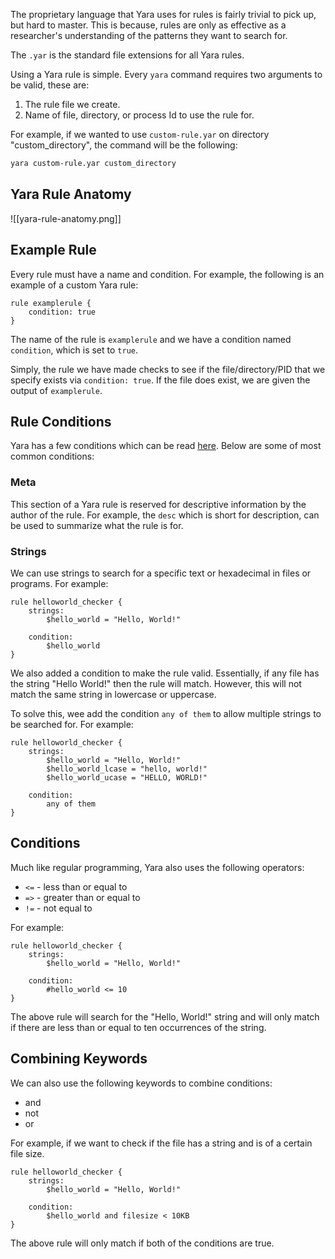 The proprietary language that Yara uses for rules is fairly trivial to pick up, but hard to master. This is because, rules are only as effective as a researcher's understanding of the patterns they want to search for.

The `.yar` is the standard file extensions for all Yara rules.

Using a Yara rule is simple. Every `yara` command requires two arguments to be valid, these are:  
1. The rule file we create.
2. Name of file, directory, or process Id to use the rule for.

For example, if we wanted to use `custom-rule.yar` on directory "custom_directory", the command will be the following:
```bash
yara custom-rule.yar custom_directory
```
## Yara Rule Anatomy
![[yara-rule-anatomy.png]]
## Example Rule
Every rule must have a name and condition. For example, the following is an example of a custom Yara rule:
```yara
rule examplerule {
	condition: true
}
```
The name of the rule is `examplerule` and we have a condition named `condition`, which is set to `true`.

Simply, the rule we have made checks to see if the file/directory/PID that we specify exists via `condition: true`. If the file does exist, we are given the output of `examplerule`.
## Rule Conditions
Yara has a few conditions which can be read [here](https://yara.readthedocs.io/en/stable/writingrules.html). Below are some of most common conditions:
### Meta
This section of a Yara rule is reserved for descriptive information by the author of the rule. For example, the `desc` which is short for description, can be used to summarize what the rule is for.
### Strings
We can use strings to search for a specific text or hexadecimal in files or programs. For example:
```yara
rule helloworld_checker {
	strings:
		$hello_world = "Hello, World!"

	condition:
		$hello_world
}
```
We also added a condition to make the rule valid. Essentially, if any file has the string "Hello World!" then the rule will match. However, this will not match the same string in lowercase or uppercase.

To solve this, wee add the condition `any of them` to allow multiple strings to be searched for. For example:
```yara
rule helloworld_checker {
	strings:
		$hello_world = "Hello, World!"
		$hello_world_lcase = "hello, world!"
		$hello_world_ucase = "HELLO, WORLD!"

	condition:
		any of them
}
```
## Conditions
Much like regular programming, Yara also uses the following operators:
- `<=` - less than or equal to
- `=>` - greater than or equal to
- `!=` - not equal to

For example:
```yara
rule helloworld_checker {
	strings:
		$hello_world = "Hello, World!"

	condition:
		#hello_world <= 10
}
```
The above rule will search for the "Hello, World!" string and will only match if there are less than or equal to ten occurrences of the string.
## Combining Keywords
We can also use the following keywords to combine conditions:
- and
- not
- or

For example, if we want to check if the file has a string and is of a certain file size.
```yara
rule helloworld_checker {
	strings:
		$hello_world = "Hello, World!"

	condition:
		$hello_world and filesize < 10KB
}
```
The above rule will only match if both of the conditions are true.